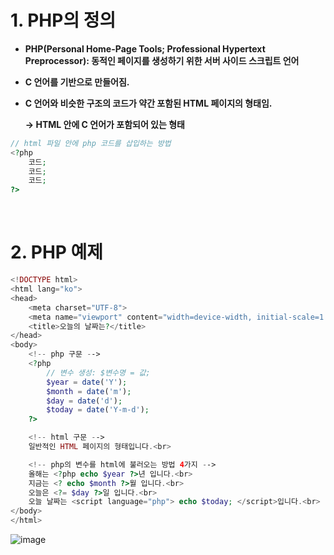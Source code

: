 # 1. PHP의 정의

- **PHP(Personal Home-Page Tools; Professional Hypertext Preprocessor):
동적인 페이지를 생성하기 위한 서버 사이드 스크립트 언어**
- **C 언어를 기반으로 만들어짐.**
- **C 언어와 비슷한 구조의 코드가 약간 포함된 HTML 페이지의 형태임.**
    
    **→ HTML 안에 C 언어가 포함되어 있는 형태**
    

```php
// html 파일 안에 php 코드를 삽입하는 방법
<?php
	코드;
	코드;
	코드;
?>
```

<br>

# 2. PHP 예제

```php
<!DOCTYPE html>
<html lang="ko">
<head>
    <meta charset="UTF-8">
    <meta name="viewport" content="width=device-width, initial-scale=1.0">
    <title>오늘의 날짜는?</title>
</head>
<body>
    <!-- php 구문 -->
    <?php
        // 변수 생성: $변수명 = 값;
        $year = date('Y');
        $month = date('m');
        $day = date('d');
        $today = date('Y-m-d');
    ?>

    <!-- html 구문 -->
    일반적인 HTML 페이지의 형태입니다.<br>

    <!-- php의 변수를 html에 불러오는 방법 4가지 -->
    올해는 <?php echo $year ?>년 입니다.<br>
    지금는 <? echo $month ?>월 입니다.<br>
    오늘은 <?= $day ?>일 입니다.<br>
    오늘 날짜는 <script language="php"> echo $today; </script>입니다.<br>
</body>
</html>
```

![image](https://github.com/user-attachments/assets/87da0592-9ca1-44da-8905-12a938d15a13)
